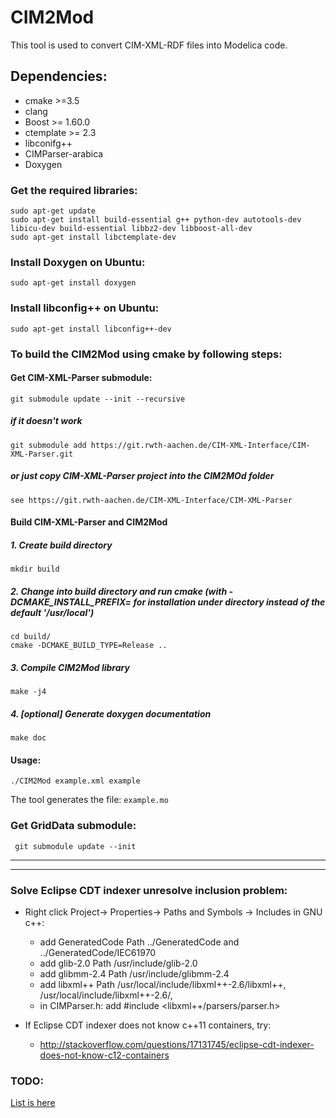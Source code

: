 # CIM2Mod

This tool is used to convert CIM-XML-RDF files into Modelica code.

## Dependencies:
* cmake >=3.5
* clang
* Boost >= 1.60.0
* ctemplate >= 2.3
* libconifg++
* CIMParser-arabica
* Doxygen

### Get the required libraries:

    sudo apt-get update
    sudo apt-get install build-essential g++ python-dev autotools-dev libicu-dev build-essential libbz2-dev libboost-all-dev
    sudo apt-get install libctemplate-dev

### Install Doxygen on Ubuntu:
	sudo apt-get install doxygen

### Install libconfig++ on Ubuntu:
    sudo apt-get install libconfig++-dev


### To build the CIM2Mod using cmake by following steps:

#### Get CIM-XML-Parser submodule:

    git submodule update --init --recursive 
##### if it doesn't work
    git submodule add https://git.rwth-aachen.de/CIM-XML-Interface/CIM-XML-Parser.git 
#####  or just copy CIM-XML-Parser project into the CIM2MOd folder
    see https://git.rwth-aachen.de/CIM-XML-Interface/CIM-XML-Parser
 
#### Build CIM-XML-Parser and CIM2Mod

##### 1. Create build directory

    mkdir build

##### 2. Change into build directory and run cmake (with -DCMAKE_INSTALL_PREFIX=<PREFIX> for installation under <PREFIX> directory instead of the default '/usr/local')

    cd build/
    cmake -DCMAKE_BUILD_TYPE=Release ..

##### 3. Compile CIM2Mod library

    make -j4


##### 4. [optional] Generate doxygen documentation

    make doc


#### Usage:

    ./CIM2Mod example.xml example

  The tool generates the file: `example.mo`


### Get GridData submodule:

     git submodule update --init

***

***
### Solve Eclipse CDT indexer unresolve inclusion problem:
* Right click Project-> Properties-> Paths and Symbols -> Includes in GNU c++:

  * add GeneratedCode Path ../GeneratedCode and ../GeneratedCode/IEC61970
  * add glib-2.0 Path /usr/include/glib-2.0
  * add glibmm-2.4 Path /usr/include/glibmm-2.4
  * add libxml++ Path /usr/local/include/libxml++-2.6/libxml++, /usr/local/include/libxml++-2.6/,
  * in CIMParser.h: add #include \<libxml++/parsers/parser.h\>

* If Eclipse CDT indexer does not know c++11 containers, try:
  * http://stackoverflow.com/questions/17131745/eclipse-cdt-indexer-does-not-know-c12-containers

### TODO:
  [List is here](TODO.md)
